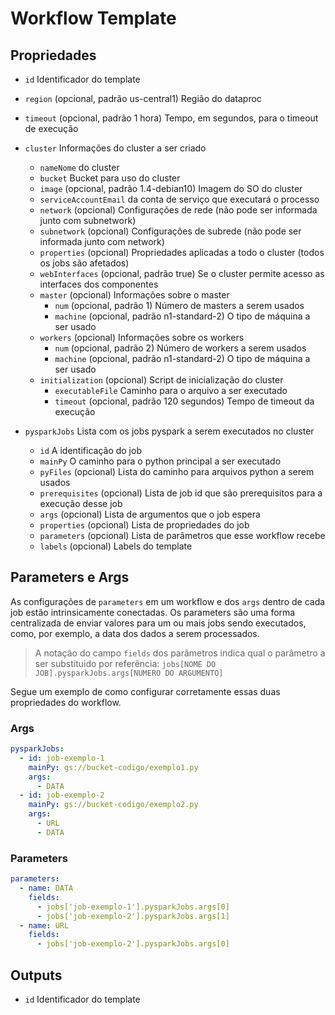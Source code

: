 # Workflow Template

## Propriedades

- `id` Identificador do template
- `region` (opcional, padrão us-central1) Região do dataproc
- `timeout` (opcional, padrão 1 hora) Tempo, em segundos, para o timeout de execução

- `cluster` Informações do cluster a ser criado
  - `nameNome` do cluster
  - `bucket` Bucket para uso do cluster
  - `image` (opcional, padrão 1.4-debian10) Imagem do SO do cluster
  - `serviceAccountEmail` da conta de serviço que executará o processo
  - `network` (opcional) Configurações de rede (não pode ser informada junto com subnetwork)
  - `subnetwork` (opcional) Configurações de subrede  (não pode ser informada junto com network)
  - `properties` (opcional) Propriedades aplicadas a todo o cluster (todos os jobs são afetados)
  - `webInterfaces` (opcional, padrão true) Se o cluster permite acesso as interfaces dos componentes
  - `master` (opcional) Informações sobre o master
    - `num` (opcional, padrão 1) Número de masters a serem usados
    - `machine` (opcional, padrão n1-standard-2) O tipo de máquina a ser usado
  - `workers` (opcional) Informações sobre os workers
    - `num` (opcional, padrão 2) Número de workers a serem usados
    - `machine` (opcional, padrão n1-standard-2) O tipo de máquina a ser usado
  - `initialization` (opcional) Script de inicialização do cluster
    - `executableFile` Caminho para o arquivo a ser executado
    - `timeout` (opcional, padrão 120 segundos) Tempo de timeout da execução

- `pysparkJobs` Lista com os jobs pyspark a serem executados no cluster
  - `id` A identificação do job
  - `mainPy` O caminho para o python principal a ser executado
  - `pyFiles` (opcional) Lista do caminho para arquivos python a serem usados
  - `prerequisites` (opcional) Lista de job id que são prerequisitos para a execução desse job
  - `args` (opcional) Lista de argumentos que o job espera
  - `properties` (opcional) Lista de propriedades do job
  - `parameters` (opcional) Lista de parâmetros que esse workflow recebe
  - `labels` (opcional) Labels do template

## Parameters e Args

As configurações de `parameters` em um workflow e dos `args` dentro de cada job estão intrinsicamente conectadas. Os parameters são uma forma centralizada de enviar valores para um ou mais jobs sendo executados, como, por exemplo, a data dos dados a serem processados.

> A notação do campo `fields` dos parâmetros indica qual o parâmetro a ser substituido por referência: `jobs[NOME DO JOB].pysparkJobs.args[NUMERO DO ARGUMENTO]`

Segue um exemplo de como configurar corretamente essas duas propriedades do workflow.

### Args

```YAML
pysparkJobs:
  - id: job-exemplo-1
    mainPy: gs://bucket-codigo/exemplo1.py
    args:
      - DATA
  - id: job-exemplo-2
    mainPy: gs://bucket-codigo/exemplo2.py
    args:
      - URL
      - DATA
```

### Parameters

```YAML
parameters:
  - name: DATA
    fields:
      - jobs['job-exemplo-1'].pysparkJobs.args[0]
      - jobs['job-exemplo-2'].pysparkJobs.args[1]
  - name: URL
    fields:
      - jobs['job-exemplo-2'].pysparkJobs.args[0]
```

## Outputs

- `id` Identificador do template